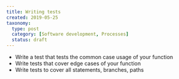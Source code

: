 ```yaml
---
title: Writing tests
created: 2019-05-25
taxonomy:
  type: post
  category: [Software development, Processes]
  status: draft
---
```


* Write a test that tests the common case usage of your function
* Write tests that cover edge cases of your function
* Write tests to cover all statements, branches, paths
